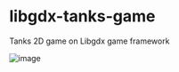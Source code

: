# libgdx-tanks-game
Tanks 2D game on Libgdx game framework

![image](https://user-images.githubusercontent.com/68866537/190343233-b5bf1b34-fd07-40be-b676-b5c15bbc75a4.png)

